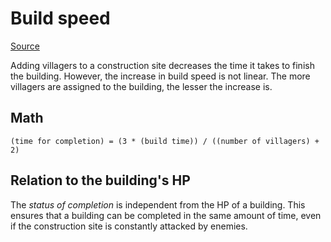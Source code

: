 # Build speed

[Source](https://www.youtube.com/watch?v=I-WvtZWLLc0)

Adding villagers to a construction site decreases the time it takes to finish the building. However, the increase in build speed is not linear. The more villagers are assigned to the building, the lesser the increase is.

## Math

    (time for completion) = (3 * (build time)) / ((number of villagers) + 2)

## Relation to the building's HP

The *status of completion* is independent from the HP of a building. This ensures that a building can be completed in the same amount of time, even if the construction site is constantly attacked by enemies.
